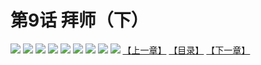 # 第9话 拜师（下）
![](https://mhpic.xiaomingtaiji.net/comic/D/斗破苍穹拆分版/9话/1.jpg-zymk.middle.webp)
![](https://mhpic.xiaomingtaiji.net/comic/D/斗破苍穹拆分版/9话/2.jpg-zymk.middle.webp)
![](https://mhpic.xiaomingtaiji.net/comic/D/斗破苍穹拆分版/9话/3.jpg-zymk.middle.webp)
![](https://mhpic.xiaomingtaiji.net/comic/D/斗破苍穹拆分版/9话/4.jpg-zymk.middle.webp)
![](https://mhpic.xiaomingtaiji.net/comic/D/斗破苍穹拆分版/9话/5.jpg-zymk.middle.webp)
![](https://mhpic.xiaomingtaiji.net/comic/D/斗破苍穹拆分版/9话/6.jpg-zymk.middle.webp)
![](https://mhpic.xiaomingtaiji.net/comic/D/斗破苍穹拆分版/9话/7.jpg-zymk.middle.webp)
![](https://mhpic.xiaomingtaiji.net/comic/D/斗破苍穹拆分版/9话/8.jpg-zymk.middle.webp)
![](https://mhpic.xiaomingtaiji.net/comic/D/斗破苍穹拆分版/9话/9.jpg-zymk.middle.webp)
[【上一章】](./8.md)
[【目录】](./README.md)
[【下一章】](./10.md)

